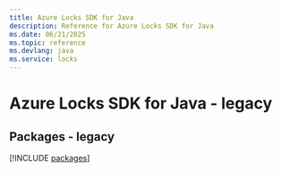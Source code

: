 ```yaml
---
title: Azure Locks SDK for Java
description: Reference for Azure Locks SDK for Java
ms.date: 06/21/2025
ms.topic: reference
ms.devlang: java
ms.service: locks
---
```

# Azure Locks SDK for Java - legacy
## Packages - legacy
[!INCLUDE [packages](locks-index.md)]